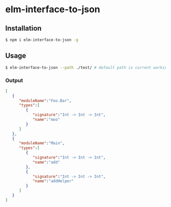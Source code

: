 elm-interface-to-json
=====================


Installation
------------

```bash
$ npm i elm-interface-to-json -g
```

Usage
-----

```bash
$ elm-interface-to-json --path ./test/ # default path is current working dir
```

### Output

```json
[
   {
      "moduleName":"Foo.Bar",
      "types":[
         {
            "signature":"Int -> Int -> Int",
            "name":"moo"
         }
      ]
   },
   {
      "moduleName":"Main",
      "types":[
         {
            "signature":"Int -> Int -> Int",
            "name":"add"
         },
         {
            "signature":"Int -> Int -> Int",
            "name":"addHelper"
         }
      ]
   }
]
```

